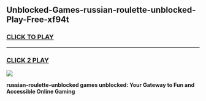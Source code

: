 
## Unblocked-Games-russian-roulette-unblocked-Play-Free-xf94t
<h3>
<a href="https://premium76.site?title=russian-roulette-unblocked&ref=20M">CLICK TO PLAY</a></h3>
<hr>

<h3>
<a href="https://premium76.site?title=russian-roulette-unblocked&ref=20M">CLICK 2 PLAY</a>
  
</h3>

<a href="https://premium76.site?title=russian-roulette-unblocked&ref=19M"><img src="https://clearcache.store/games.png"></a>


**russian-roulette-unblocked games unblocked: Your Gateway to Fun and Accessible Online Gaming**
